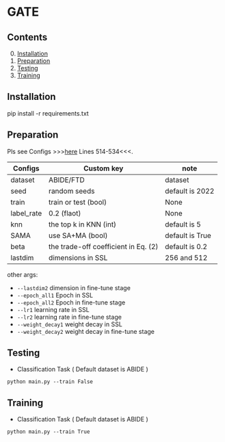 # GATE


## Contents

0. [Installation](#installation)
0. [Preparation](#Preparation)
0. [Testing](#test)
0. [Training](#train)

## Installation
pip install -r requirements.txt 

## Preparation

Pls see Configs >>>[here](./main.py/) Lines 514-534<<<.

| Configs          | Custom key | note   |
|------|------|------|
| dataset               | ABIDE/FTD       | dataset|
| seed                  | random seeds     | default is 2022|
| train                 | train or test (bool) | None|
| label_rate            | 0.2 (flaot)        | None|
| knn                   | the top k in KNN (int)   | default is 5|
| SAMA                  | use SA+MA (bool)   | default is True|
| beta                  |  the trade-off coefficient in Eq. (2)     | default is 0.2|
| lastdim               | dimensions in SSL |  256 and 512|

other args:
* `--lastdim2` dimension in fine-tune stage
* `--epoch_all1` Epoch in SSL
* `--epoch_all2` Epoch in fine-tune stage
* `--lr1` learning rate in SSL
* `--lr2` learning rate in fine-tune stage
* `--weight_decay1` weight decay in SSL
* `--weight_decay2` weight decay in fine-tune stage

## Testing

* Classification Task ( Default dataset is ABIDE ) 
```shell
python main.py --train False
```
 
## Training

* Classification Task ( Default dataset is ABIDE )
```shell
python main.py --train True
```
